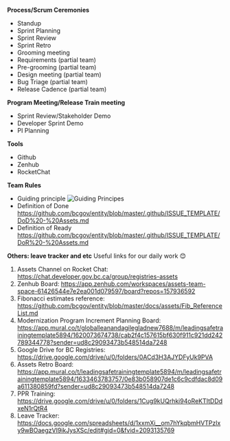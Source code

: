 **Process/Scrum Ceremonies**
- Standup
- Sprint Planning 
- Sprint Review
- Sprint Retro
- Grooming meeting 
- Requirements (partial team)
- Pre-grooming (partial team)
- Design meeting (partial team)
- Bug Triage (partial team)
- Release Cadence (partial team)

**Program Meeting/Release Train meeting**
- Sprint Review/Stakeholder Demo
- Developer Sprint Demo
- PI Planning

**Tools**
- Github
- Zenhub
- RocketChat

**Team Rules**
- Guiding principle
![Guiding Principes](https://user-images.githubusercontent.com/87034722/175352324-856a2a4d-3471-433a-835e-e224f442c187.png)
- Definition of Done
https://github.com/bcgov/entity/blob/master/.github/ISSUE_TEMPLATE/DoD%20-%20Assets.md
- Definition of Ready
https://github.com/bcgov/entity/blob/master/.github/ISSUE_TEMPLATE/DoR%20-%20Assets.md

**Others: leave tracker and etc**
Useful links for our daily work 😊
1.	Assets Channel on Rocket Chat: https://chat.developer.gov.bc.ca/group/registries-assets   
2.	Zenhub Board: https://app.zenhub.com/workspaces/assets-team-space-61426544e7e2ea001d079597/board?repos=157936592 
3.	Fibonacci estimates reference: https://github.com/bcgov/entity/blob/master/docs/assets/Fib_ReferenceList.md 
4.	Modernization Program Increment Planning Board:  https://app.mural.co/t/globalleanandagilegladnew7688/m/leadingsafetrainingtemplate5894/1620073674738/cab2f4c157615bf630f911c921dd242789344778?sender=ud8c29093473b548514da7248 
5.	Google Drive for BC Registries: https://drive.google.com/drive/u/0/folders/0ACd3H3AJYDFyUk9PVA
6.	Assets Retro Board: https://app.mural.co/t/leadingsafetrainingtemplate5894/m/leadingsafetrainingtemplate5894/1633463783757/0e83b058907de1c6c9cdfdac8d09a611380859fd?sender=ud8c29093473b548514da7248  
7.	PPR Training: https://drive.google.com/drive/u/0/folders/1Cug9kUQrhki94oReKTItDDdxeN1rQtR4 
8.	Leave Tracker: https://docs.google.com/spreadsheets/d/1xxmXi__om7hYkqbmHVTPzlxy9wBOaegzVI9ikJysXSc/edit#gid=0&fvid=2093135769 

